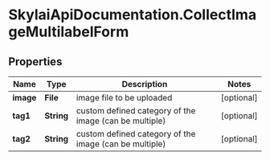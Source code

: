 # SkylaiApiDocumentation.CollectImageMultilabelForm

## Properties
Name | Type | Description | Notes
------------ | ------------- | ------------- | -------------
**image** | **File** | image file to be uploaded | [optional] 
**tag1** | **String** | custom defined category of the image (can be multiple) | [optional] 
**tag2** | **String** | custom defined category of the image (can be multiple) | [optional] 
